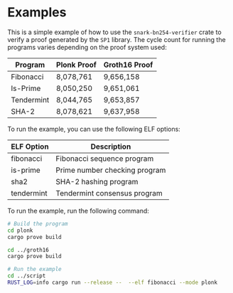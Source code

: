 # Examples
This is a simple example of how to use the `snark-bn254-verifier` crate to verify a proof generated by the `SP1` library. The cycle count for running the programs varies depending on the proof system used:

| Program        | Plonk Proof    | Groth16 Proof |
|----------------|----------------|---------------|
| Fibonacci      | 8,078,761      | 9,656,158     |
| Is-Prime       | 8,050,250      | 9,651,061     |
| Tendermint     | 8,044,765      | 9,653,857     |
| SHA-2          | 8,078,621      | 9,637,958     |

To run the example, you can use the following ELF options:

| ELF Option     | Description                        |
|----------------|------------------------------------|
| fibonacci      | Fibonacci sequence program         |
| is-prime       | Prime number checking program      |
| sha2           | SHA-2 hashing program              |
| tendermint     | Tendermint consensus program       |

To run the example, run the following command:
```bash
# Build the program
cd plonk
cargo prove build

cd ../groth16
cargo prove build

# Run the example
cd ../script
RUST_LOG=info cargo run --release --  --elf fibonacci --mode plonk
```